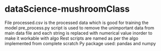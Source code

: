 # dataScience-mushroomClass
File processed.csv is the processed data which is good for training the model
pre_process.py script is used to remove the unimportant data from main data file and each string is replaced with numerical value inorder to make it workable with algo
Rest scripts are named as per the algo implemented from complete scratch 
Py package used: pandas and numpy
